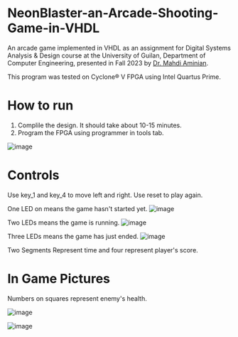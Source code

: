 
# NeonBlaster-an-Arcade-Shooting-Game-in-VHDL
An arcade game implemented in VHDL as an assignment for Digital Systems Analysis & Design course at the University of Guilan, Department of Computer Engineering, presented in Fall 2023 by [Dr. Mahdi Aminian](https://scholar.google.com/citations?user=YVxXqIAAAAAJ&hl=en).

This program was tested on Cyclone® V FPGA using Intel Quartus Prime.

# How to run

1. Complile the design. It should take about 10-15 minutes.
2. Program the FPGA using programmer in tools tab.

![image](https://github.com/rastin-py/NeonBlaster-an-arcade-shooting-game-in-VHDL/assets/92922383/ea8086a0-01b4-41fd-86fd-a5aeaa6e81e2)


# Controls
Use key_1 and key_4 to move left and right. Use reset to play again.

One LED on means the game hasn't started yet.
![image](https://github.com/rastin-py/NeonBlaster-an-arcade-shooting-game-in-VHDL/assets/92922383/49d073d5-b5be-4cea-af29-9c08367bbcbd)

Two LEDs means the game is running.
![image](https://github.com/rastin-py/NeonBlaster-an-arcade-shooting-game-in-VHDL/assets/92922383/a2e92c60-4b36-4b5a-b579-4876393cc3ab)

Three LEDs means the game has just ended.
![image](https://github.com/rastin-py/NeonBlaster-an-arcade-shooting-game-in-VHDL/assets/92922383/b2eed1cb-31c7-4cb0-ac67-3c23136c62b9)

Two Segments Represent time and four represent player's score.


# In Game Pictures

Numbers on squares represent enemy's health.

![image](https://github.com/rastin-py/NeonBlaster-an-arcade-shooting-game-in-VHDL/assets/92922383/79e6f3c4-4599-4390-8aeb-41588f501da4)

![image](https://github.com/rastin-py/NeonBlaster-an-arcade-shooting-game-in-VHDL/assets/92922383/9a6a23e6-eaac-49cc-8570-d69d2e26eb19)
